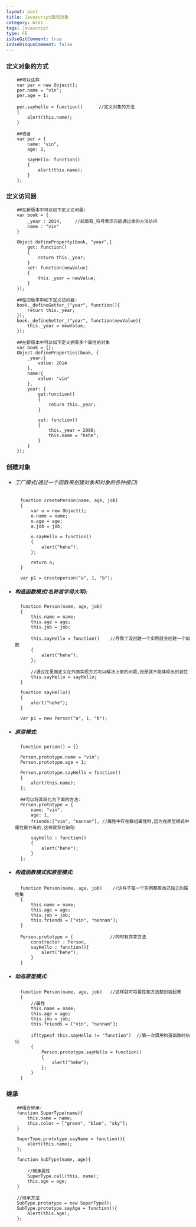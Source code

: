 ```yaml
---
layout: post
title: Javascript面向对象
category: Wiki
tags: Javascript
type: FE
isUseGitComment: true
isUseDisqusComment: false
---
```


### 定义对象的方式

		##可以这样
		var per = new Object();
		per.name = "vin";
		per.age = 1;

		per.sayhello = function()      //定义对象的方法
		{
		    alert(this.name);
		}

		##或者
		var per = {
		    name: "vin",
		    age: 2,

		    sayHello: function()
		    {
		        alert(this.name);
		    }
		};

### 定义访问器
 
		##在新版本中可以如下定义访问器:
		var book = {
		    _year : 2014,     //前面有_符号表示只能通过类的方法访问
		    name : "vin"
		}

		Object.defineProperty(book, "year",{
		    get: function()
		    {
		        return this._year;
		    }
		    set: function(newValue)
		    {
		        this._year = newValue;
		    }
		});

		##在旧版本中如下定义访问器:
		book._defineGetter_("year", function(){
		    return this._year;
		});
		book._defineSetter_("year", function(newValue){
		    this._year = newValue;
		});

		##在新版本中可以如下定义拥有多个属性的对象
		var book = {};
		Object.defineProperties(book, {
		    _year:{
		        value: 2014
		    },
		    name:{
		        value: "vin"
		    },
		    year: {
		        get:function()
		        {
		            return this._year;
		        }

		        set: function()
		        {
		            this._year = 2008;
		            this.name = "hehe";
		        }
		    }
		});

### 创建对象

+ ###### 工厂模式(通过一个函数来创建对象和对象的各种接口)
		function createPerson(name, age, job)
		{
		    var o = new Object();
		    o.name = name;
		    o.age = age;
		    a.job = job;

		    o.sayHello = function()
		    {
		        alert("hehe");
		    };

		    return o;
		}

		var p1 = createperson("a", 1, "b");

+ ##### 构造函数模式(名称首字母大写):

		function Person(name, age, job)
		{
		    this.name = name;
		    this.age = age;
		    this.job = job;

		    this.sayHello = function()    //导致了没创建一个实例就会创建一个函数
		    {
		        alert("hehe");
		    };

		    //通过在里面定义在外面实现方式可以解决上面的问题,但是就不能体现出封装性
		    this.sayHello = sayHello;  
		}

		function sayHello()
		{
		    alert("hehe");
		}

		var p1 = new Person("a", 1, "b");

+ ##### 原型模式:

		function person() = {}

		Person.prototype.name = "vin";
		Person.prototype.age = 1;

		Person.prototype.sayHello = function()
		{
		    alert(this.name);
		};

		##可以将其简化为下面的方法:
		Person.prototype = {
		    name: "vin",
		    age: 1,
		    friends:["vin", "nannan"], //属性中存在数组属性时,因为在原型模式中属性是共有的,这样就存在缺陷

		    sayHello : function()
		    {
		        alert("hehe");
		    }
		};

+ ##### 构造函数模式和原型模式:
 
		function Person(name, age, job)    //这样子每一个实例都有自己独立的属性集
		{
		    this.name = name;
		    this.age = age;
		    this.job = job;
		    this.friends = ["vin", "nannan"];
		}

		Person.prototype = {              //同时有共享方法
		    constructor : Person,
		    sayHello : function(){
		        alert("hehe");
		    }
		}

+ ##### 动态原型模式:

		function Person(name, age, job)   //这样就可将属性和方法都封装起来    
		{
		    //属性
		    this.name = name;
		    this.age = age;
		    this.job = job;
		    this.friends = ["vin", "nannan"];

		    if(typeof this.sayHello != "function")  //第一次调用构造函数时执行
		    {
		        Person.prototype.sayHello = function()
		        {
		            alert("hehe");
		        };
		    }
		}   

### 继承
 
		##组合继承:
		function SuperType(name){
		    this.name = name;
		    this.color = ["green", "blue", "sky"];
		}

		SuperType.prototype.sayName = function(){
		    alert(this.name);
		};

		function SubType(name, age){

		    //继承属性
		    SuperType.call(this, name);
		    this.age = age;
		}

		//继承方法
		SubType.prototype = new SuperType();
		SubType.prototype.sayAge = function(){
		    alert(this.age);
		};
